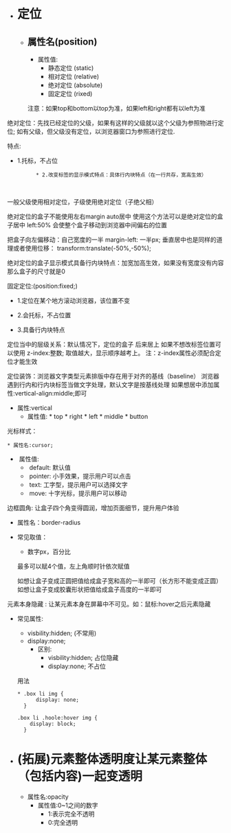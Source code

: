 * # 定位

    * ## 属性名(position)

        * 属性值:
            * 静态定位 (static)
            * 相对定位 (relative)
            * 绝对定位 (absolute)
            * 固定定位 (rixed)

      注意：如果top和bottom以top为准，如果left和right都有以left为准



绝对定位：先找已经定位的父级，如果有这样的父级就以这个父级为参照物进行定位;
					如有父级，但父级没有定位，以浏览器窗口为参照进行定位.

特点:

* 1.托标，不占位

			* 2.改变标签的显示模式特点：具体行内块特点（在一行共存，宽高生效）

​	

一般父级使用相对定位，子级使用绝对定位（子绝父相）

绝对定位的盒子不能使用左右margin auto居中
使用这个方法可以是绝对定位的盒子居中 left:50% 会使整个盒子移动到浏览器中间偏右的位置

把盒子向左偏移动：自己宽度的一半 margin-left: 一半px; 垂直居中也是同样的道理或者使用位移：	transform:translate(-50%,-50%);

绝对定位的盒子显示模式具备行内块特点：加宽加高生效，如果没有宽度没有内容那么盒子的尺寸就是0	





固定定位:(position:fixed;)

 * 1.定位在某个地方滚动浏览器，该位置不变

 * 2.会托标，不占位置

 * 3.具备行内块特点

   

定位当中的层级关系：默认情况下，定位的盒子 后来居上
	如果不想改标签位置可以使用 z-index:整数; 取值越大，显示顺序越考上。
	注：z-index属性必须配合定位才能生效	



定位装饰：浏览器文字类型元素排版中存在用于对齐的基线（baseline）
		浏览器遇到行内和行内块标签当做文字处理，默认文字是按基线处理
		如果想居中添加属性:vertical-align:middle;即可

  * 属性:vertical
      * 属性值:
        		* top 
        		* right
        		* left
        		* middle
        		* button		 



光标样式：

	* 属性名:cursor;
 * ​	属性值:
   	* ​	default:	  默认值
   	* ​	pointer:	 小手效果，提示用户可以点击
   	* ​	text:		   工字型，提示用户可以选择文字
   	* ​	move:		十字光标，提示用户可以移动		



边框圆角: 让盒子四个角变得圆润，增加页面细节，提升用户体验

 * 属性名：border-radius

 * 常见取值：

   	* 数字px，百分比

   最多可以赋4个值，左上角顺时针依次赋值

   如想让盒子变成正圆把值给成盒子宽和高的一半即可（长方形不能变成正圆）
   如想让盒子变成胶囊形状把值给成盒子高度的一半即可



元素本身隐藏 : 让某元素本身在屏幕中不可见。如：鼠标:hover之后元素隐藏

* 常见属性:

  * visbility:hidden;	(不常用)
  * display:none;
    * 区别:
      * visbility:hidden; 占位隐藏
      * display:none; 不占位

  用法

  ```
  * .box li img {
        display: none;
    }
  
  .box li .hoole:hover img {
      display: block;
    }
  ```

  



* # (拓展)元素整体透明度让某元素整体（包括内容)一起变透明
  	

  * 属性名:opacity
    * 属性值:0~1之间的数字
      * 1:表示完全不透明
      * 0:完全透明